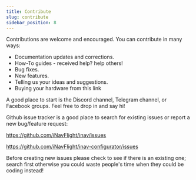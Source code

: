 ```yaml
---
title: Contribute
slug: contribute
sidebar_position: 8
---
```


Contributions are welcome and encouraged. You can contribute in many ways:

- Documentation updates and corrections.
- How-To guides - received help? help others!
- Bug fixes.
- New features.
- Telling us your ideas and suggestions.
- Buying your hardware from this link

A good place to start is the Discord channel, Telegram channel, or Facebook groups. 
Feel free to drop in and say hi!

Github issue tracker is a good place to search for existing issues or report a new bug/feature request:

https://github.com/iNavFlight/inav/issues

https://github.com/iNavFlight/inav-configurator/issues

Before creating new issues please check to see if there is an existing one; search first otherwise you could waste people's time when they could be coding instead!